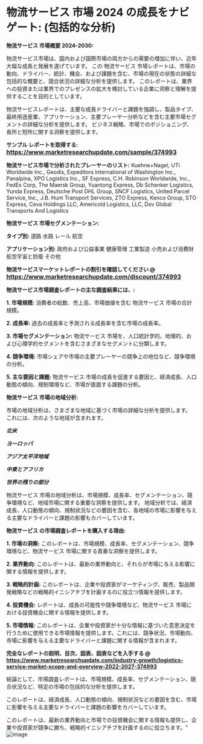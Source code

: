# 物流サービス 市場 2024 の成長をナビゲート: (包括的な分析)

<strong>物流サービス 市場概要 2024-2030:</strong>

物流サービス市場は、国内および国際市場の両方からの需要の増加に伴い、近年大幅な成長と発展を遂げています。 この 物流サービス 市場レポートは、市場の動向、ドライバー、統計、機会、および課題を含む、市場の現在の状態の詳細な包括的な概要と、競合状況の詳細な分析を提供します。 このレポートは、業界への投資または業界でのプレゼンスの拡大を検討している企業に洞察と理解を提供することを目的としています。

物流サービスレポートは、主要な成長ドライバーと課題を強調し、製品タイプ、最終用途産業、アプリケーション、主要プレーヤー分析などを含む主要市場セグメントの詳細な分析を提供します。 ビジネス戦略、市場でのポジショニング、長所と短所に関する洞察を提供します。



<strong>サンプル レポートを取得する: <a href=https://www.marketresearchupdate.com/sample/374993><font size=3 color=#0000ff>https://www.marketresearchupdate.com/sample/374993</font></a></strong>



<strong>物流サービス市場で分析されたプレーヤーのリスト:</strong>
Kuehne+Nagel, UTi Worldwide Inc., Geodis, Expeditors International of Washington Inc., Panalpina, XPO Logistics Inc., SF Express, C.H. Robinson Worldwide, Inc., FedEx Corp, The Maersk Group, Yuantong Express, Db Schenker Logistics, Yunda Express, Deutsche Post DHL Group, SNCF Logistics, United Parcel Service, Inc., J.B. Hunt Transport Services, ZTO Express, Kenco Group, STO Express, Ceva Holdings LLC, Americold Logistics, LLC, Dsv Global Transports And Logistics



<strong>物流サービス 市場セグメンテーション:</strong>



<strong>タイプ別:</strong>
道路
水路
レール
航空



<strong>アプリケーション別:</strong>
政府および公益事業
健康管理
工業製造
小売および消費財
航空宇宙と防衛
その他



<strong>物流サービスマーケットレポートの割引を確認してください @ <a href=https://www.marketresearchupdate.com/discount/374993><font size=3 color=#0000ff>https://www.marketresearchupdate.com/discount/374993</font></a></strong>



<strong>物流サービス市場調査レポートの主な調査結果には、:</strong>



<strong>1. 市場規模:</strong> 消費者の総数、売上高、市場価値を含む 物流サービス 市場の合計規模。



<strong>2. 成長率:</strong> 過去の成長率と予測される成長率を含む市場の成長率。



<strong>3. 市場セグメンテーション:</strong> 物流サービス 市場を、人口統計学的、地理的、および心理学的セグメントを含むさまざまなセグメントに分類します。



<strong>4. 競争環境:</strong> 市場シェアや市場の主要プレーヤーの競争上の地位など、競争環境の分析。



<strong>5. 主な要因と課題:</strong> 物流サービス 市場の成長を促進する要因と、経済成長、人口動態の傾向、規制環境など、市場が直面する課題の分析。



<strong>物流サービス 市場の地域分析:</strong>

市場の地域分析は、さまざまな地域に基づく市場の詳細な分析を提供します。 これには、次のような地域が含まれます。

<em>

<strong>北米</strong></em>
<em>

<strong>ヨーロッパ</strong></em>
<em>

<strong>アジア太平洋地域</strong></em>
<em>

<strong>中東とアフリカ</strong></em>
<em>

<strong>世界の残りの部分</strong></em>

物流サービス 市場の地域分析は、市場規模、成長率、セグメンテーション、競争環境など、地域市場に関する重要な洞察を提供します。 地域分析では、経済成長、人口動態の傾向、規制状況などの要因を含む、各地域の市場に影響を与える主要なドライバーと課題の影響もカバーしています。



<strong>物流サービス の市場調査レポートを購入する理由:</strong>



<strong>1. 市場の洞察:</strong> このレポートは、市場規模、成長率、セグメンテーション、競争環境など、物流サービス 市場に関する貴重な洞察を提供します。



<strong>2. 業界動向:</strong> このレポートは、最新の業界動向と、それらが市場に与える影響に関する情報を提供します。



<strong>3. 戦略的計画:</strong> このレポートは、企業や投資家がマーケティング、販売、製品開発戦略などの戦略的イニシアチブを計画するのに役立つ情報を提供します。



<strong>4. 投資機会:</strong> レポートは、成長の可能性や競争環境など、物流サービス 市場における投資機会に関する情報を提供します。



<strong>5. 市場情報:</strong> このレポートは、企業や投資家が十分な情報に基づいた意思決定を行うために使用できる市場情報を提供します。これには、競争状況、市場動向、市場に影響を与える主要なドライバーと課題に関する情報が含まれます。



<strong><b>完全なレポートの説明、目次、図表、図表などを入手する @ <a href=https://www.marketresearchupdate.com/industry-growth/logistics-service-market-scope-and-overview-2022-2027-374993>https://www.marketresearchupdate.com/industry-growth/logistics-service-market-scope-and-overview-2022-2027-374993</a></b></strong>

結論として、市場調査レポートは、市場規模、成長率、セグメンテーション、競合状況など、特定の市場の包括的な分析を提供します。

このレポートは、経済成長、人口動態の傾向、規制状況などの要因を含む、市場に影響を与える主要なドライバーと課題の影響をカバーしています。

このレポートは、最新の業界動向と市場での投資機会に関する情報も提供し、企業や投資家が競争に勝ち、戦略的イニシアチブを計画するのに役立ちます。"
![image](https://github.com/renukap7961/renukap7961/assets/163852544/2f3b4d99-db86-41a6-8934-da27eee89363)
